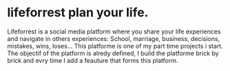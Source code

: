 # lifeforrest plan your life.

Lifeforrest is a social media platform where you share your life experiences and navigate in others experiences: School, marriage, business, decisions, mistakes, wins, loses... This platforme is one of my part time projects i start. The objectif of the platform is alredy defined, I build the platforme brick by brick and evry time I add a feauture that forms this platform.
